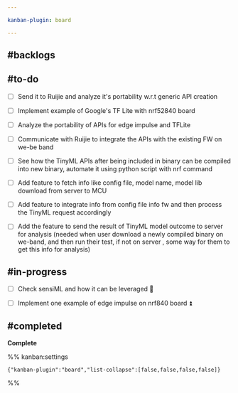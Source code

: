 ```yaml
---

kanban-plugin: board

---
```


## #backlogs



## #to-do

- [ ] Send it to Ruijie and analyze it's portability w.r.t generic API creation
- [ ] Implement example of Google's TF Lite with nrf52840 board
- [ ] Analyze the portability of APIs for edge impulse and TFLite
- [ ] Communicate with Ruijie to integrate the APIs with the existing FW on we-be band
- [ ] See how the TinyML APIs after being included in binary can be compiled into new binary, automate it using python script with nrf command
- [ ] Add feature to fetch info like config file, model name, model lib download from server to MCU
- [ ] Add feature to integrate info from config file info fw and then process the TinyML request accordingly
- [ ] Add the feature to send the result of TinyML model outcome to server for analysis (needed when user download a newly compiled binary on we-band, and then run their test, if not on server , some way for them to get this info for analysis)


## #in-progress

- [ ] Check sensiML and how it can be leveraged 🔺
- [ ] Implement one example of edge impulse on nrf840 board ⏫


## #completed

**Complete**




%% kanban:settings
```
{"kanban-plugin":"board","list-collapse":[false,false,false,false]}
```
%%